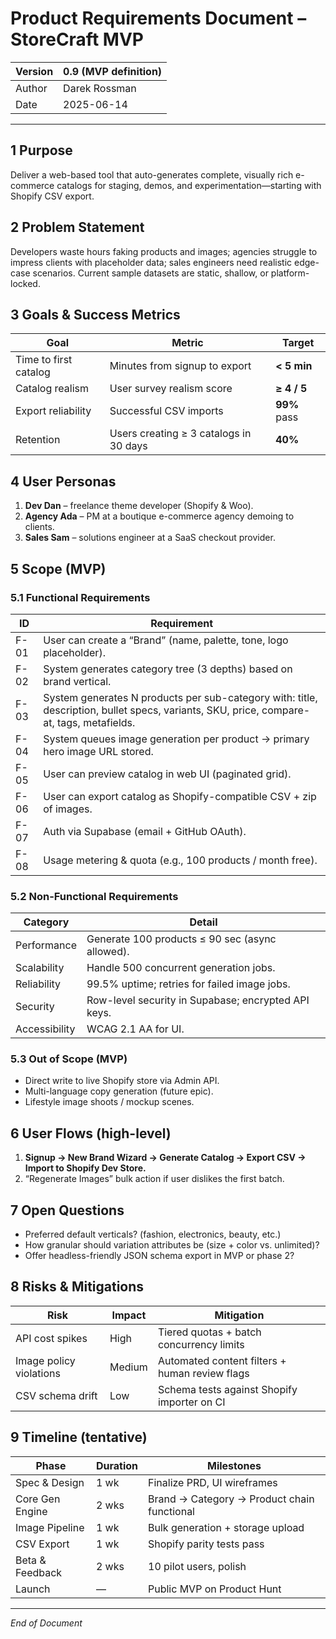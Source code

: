# Product Requirements Document – StoreCraft MVP

| Version | 0.9 (MVP definition) |
|---------|----------------------|
| Author  | Darek Rossman |
| Date    | 2025-06-14 |

---

## 1 Purpose
Deliver a web-based tool that auto-generates complete, visually rich e-commerce catalogs for staging, demos, and experimentation—starting with Shopify CSV export.

## 2 Problem Statement
Developers waste hours faking products and images; agencies struggle to impress clients with placeholder data; sales engineers need realistic edge-case scenarios. Current sample datasets are static, shallow, or platform-locked.

## 3 Goals & Success Metrics
| Goal | Metric | Target |
|------|--------|--------|
| Time to first catalog | Minutes from signup to export | **< 5 min** |
| Catalog realism | User survey realism score | **≥ 4 / 5** |
| Export reliability | Successful CSV imports | **99%** pass |
| Retention | Users creating ≥ 3 catalogs in 30 days | **40%** |

## 4 User Personas
1. **Dev Dan** – freelance theme developer (Shopify & Woo).  
2. **Agency Ada** – PM at a boutique e-commerce agency demoing to clients.  
3. **Sales Sam** – solutions engineer at a SaaS checkout provider.  

## 5 Scope (MVP)
### 5.1 Functional Requirements
| ID | Requirement |
|----|-------------|
| F-01 | User can create a “Brand” (name, palette, tone, logo placeholder). |
| F-02 | System generates category tree (3 depths) based on brand vertical. |
| F-03 | System generates N products per sub-category with: title, description, bullet specs, variants, SKU, price, compare-at, tags, metafields. |
| F-04 | System queues image generation per product → primary hero image URL stored. |
| F-05 | User can preview catalog in web UI (paginated grid). |
| F-06 | User can export catalog as Shopify-compatible CSV + zip of images. |
| F-07 | Auth via Supabase (email + GitHub OAuth). |
| F-08 | Usage metering & quota (e.g., 100 products / month free). |

### 5.2 Non-Functional Requirements
| Category | Detail |
|----------|--------|
| Performance | Generate 100 products ≤ 90 sec (async allowed). |
| Scalability | Handle 500 concurrent generation jobs. |
| Reliability | 99.5% uptime; retries for failed image jobs. |
| Security | Row-level security in Supabase; encrypted API keys. |
| Accessibility | WCAG 2.1 AA for UI. |

### 5.3 Out of Scope (MVP)
- Direct write to live Shopify store via Admin API.
- Multi-language copy generation (future epic).
- Lifestyle image shoots / mockup scenes.

## 6 User Flows (high-level)
1. **Signup → New Brand Wizard → Generate Catalog → Export CSV → Import to Shopify Dev Store.**  
2. “Regenerate Images” bulk action if user dislikes the first batch.

## 7 Open Questions
- Preferred default verticals? (fashion, electronics, beauty, etc.)  
- How granular should variation attributes be (size + color vs. unlimited)?  
- Offer headless-friendly JSON schema export in MVP or phase 2?

## 8 Risks & Mitigations
| Risk | Impact | Mitigation |
|------|--------|------------|
| API cost spikes | High | Tiered quotas + batch concurrency limits |
| Image policy violations | Medium | Automated content filters + human review flags |
| CSV schema drift | Low | Schema tests against Shopify importer on CI |

## 9 Timeline (tentative)
| Phase | Duration | Milestones |
|-------|----------|-----------|
| Spec & Design | 1 wk | Finalize PRD, UI wireframes |
| Core Gen Engine | 2 wks | Brand → Category → Product chain functional |
| Image Pipeline | 1 wk | Bulk generation + storage upload |
| CSV Export | 1 wk | Shopify parity tests pass |
| Beta & Feedback | 2 wks | 10 pilot users, polish |
| Launch | — | Public MVP on Product Hunt |

---

*End of Document*
